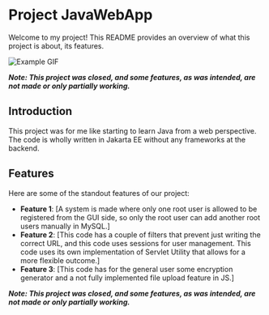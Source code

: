 # Project JavaWebApp

Welcome to my project! This README provides an overview of what this project is about, its features.

![Example GIF](src/main/webapp/image/Aufzeichnung2024-04-05161612-ezgif.com-video-to-gif-converter.gif)

***Note: This project was closed, and some features, as was intended, are not made or only partially working.***


## Introduction

This project was for me like starting to learn Java from a web perspective. The code is wholly written in Jakarta EE without any frameworks at the backend.

## Features

Here are some of the standout features of our project:

- **Feature 1**: [A system is made where only one root user is allowed to be registered from the GUI side, so only the root user can add another root users manually in MySQL.]
- **Feature 2**: [This code has a couple of filters that prevent just writing the correct URL, and this code uses sessions for user management. This code uses its own implementation of Servlet Utility that allows for a more flexible outcome.]
- **Feature 3**: [This code has for the general user some encryption generator and a not fully implemented file upload feature in JS.]

***Note: This project was closed, and some features, as was intended, are not made or only partially working.***

